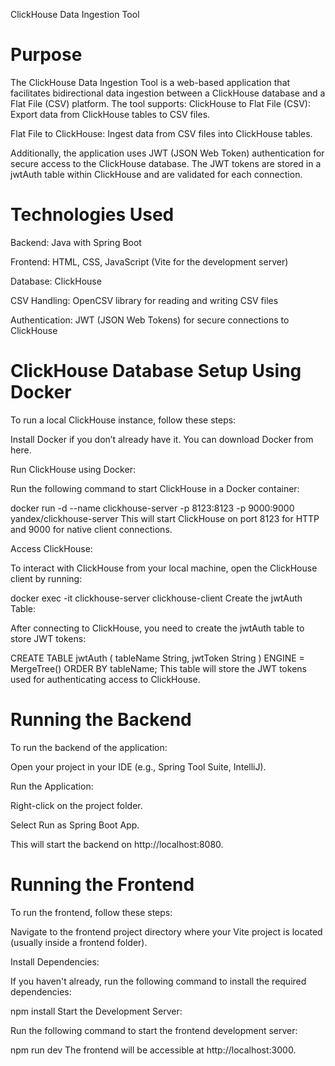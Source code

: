 ClickHouse Data Ingestion Tool

# Purpose
The ClickHouse Data Ingestion Tool is a web-based application that facilitates bidirectional data ingestion between a ClickHouse database and a Flat File (CSV) platform.
The tool supports:
ClickHouse to Flat File (CSV): Export data from ClickHouse tables to CSV files.

Flat File to ClickHouse: Ingest data from CSV files into ClickHouse tables.

Additionally, the application uses JWT (JSON Web Token) authentication for secure access to the ClickHouse database. The JWT tokens are stored in a jwtAuth table within ClickHouse and are validated for each connection.

# Technologies Used
Backend: Java with Spring Boot

Frontend: HTML, CSS, JavaScript (Vite for the development server)

Database: ClickHouse

CSV Handling: OpenCSV library for reading and writing CSV files

Authentication: JWT (JSON Web Tokens) for secure connections to ClickHouse

# ClickHouse Database Setup Using Docker
To run a local ClickHouse instance, follow these steps:

Install Docker if you don’t already have it. You can download Docker from here.

Run ClickHouse using Docker:

Run the following command to start ClickHouse in a Docker container:

docker run -d --name clickhouse-server -p 8123:8123 -p 9000:9000 yandex/clickhouse-server
This will start ClickHouse on port 8123 for HTTP and 9000 for native client connections.

Access ClickHouse:

To interact with ClickHouse from your local machine, open the ClickHouse client by running:

docker exec -it clickhouse-server clickhouse-client
Create the jwtAuth Table:

After connecting to ClickHouse, you need to create the jwtAuth table to store JWT tokens:

CREATE TABLE jwtAuth (
    tableName String,
    jwtToken String
) ENGINE = MergeTree() ORDER BY tableName;
This table will store the JWT tokens used for authenticating access to ClickHouse.

# Running the Backend
To run the backend of the application:

Open your project in your IDE (e.g., Spring Tool Suite, IntelliJ).

Run the Application:

Right-click on the project folder.

Select Run as Spring Boot App.

This will start the backend on http://localhost:8080.

# Running the Frontend
To run the frontend, follow these steps:

Navigate to the frontend project directory where your Vite project is located (usually inside a frontend folder).

Install Dependencies:

If you haven't already, run the following command to install the required dependencies:

npm install
Start the Development Server:

Run the following command to start the frontend development server:

npm run dev
The frontend will be accessible at http://localhost:3000.
